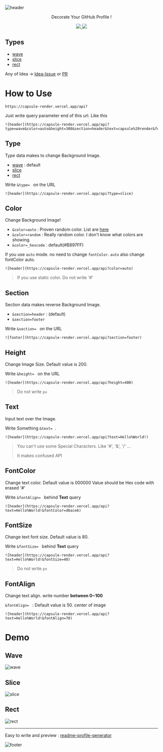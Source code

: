 ![header](https://capsule-render.vercel.app/api?type=wave&color=auto&height=300&section=header&text=capsule%20render&fontSize=90)
<p align='center'> Decorate Your GitHub Profile ! </p>
<p align='center'>
  <a href="https://github.com/kyechan99/capsule-render/labels/Idea">
    <img src="https://img.shields.io/badge/IDEA%20ISSUE%20-%23F7DF1E.svg?&style=for-the-badge&&logoColor=white"/>
  </a>
  <a href="#demo">
    <img src="https://img.shields.io/badge/DEMO%20-%234FC08D.svg?&style=for-the-badge&&logoColor=white"/>
  </a>
</p>

## Types
- [wave](#wave)
- [slice](#slice)
- [rect](#rect)

Any of Idea -> [Idea-Issue](https://github.com/kyechan99/capsule-render/labels/Idea) or [PR](https://github.com/kyechan99/capsule-render/pulls)

# How to Use
```
https://capsule-render.vercel.app/api?
```
Just write query parameter end of this url. Like this

```
![header](https://capsule-render.vercel.app/api?type=wave&color=auto&height=300&section=header&text=capsule%20render&fontSize=90)
```

## Type
Type data makes to change Background Image.
- [wave](#wave) : default
- [slice](#slice)
- [rect](#rect)

Write `&type= ` on the URL
```
![header](https://capsule-render.vercel.app/api?type=slice)
```

## Color
Change Background Image!
- `&color=auto` : Proven random color. List are [here](https://github.com/kyechan99/capsule-render/blob/master/src/pallete.json)
- `&color=random` : Really random color. I don't know what colors are showing.
- `&color=_hexcode` : default(#B897FF)

If you use `auto` mode. no need to change `fontColor`. 
`auto` also change fontColor auto.
```
![header](https://capsule-render.vercel.app/api?color=auto)
```
> If you use static color. Do not write '#'

## Section
Section data makes reverse Background Image.
- `&section=header` : (default)
- `&section=footer`

Write `&section= ` on the URL
```
![footer](https://capsule-render.vercel.app/api?section=footer)
```

## Height
Change Image Size. Default value is 200.

Write `&height= ` on the URL
```
![header](https://capsule-render.vercel.app/api?height=400)
```
> Do not write `px`

## Text
Input text over the Image.

Write Something `&text= `.

```
![header](https://capsule-render.vercel.app/api?text=Hello%World!)
```

> You can't use some Special Characters. Like '#', '&', '/' ... 
>
> It makes confused API

## FontColor
Change text color. Default value is 000000
Value should be Hex code with erased '#'

Write `&fontAlign= ` behind **Text** query

```
![header](https://capsule-render.vercel.app/api?text=Hello%World!&fontColor=d6ace6)
```

## FontSize
Change text font size. Default value is 80.

Write `&fontSize= ` behind **Text** query

```
![header](https://capsule-render.vercel.app/api?text=Hello%World!&fontSize=40)
```

> Do not write `px`

## FontAlign
Change text align. write number **between 0~100**

`&fontAlign= ` : Default value is 50. center of image

```
![header](https://capsule-render.vercel.app/api?text=Hello%World!&fontAlign=70)
```


# Demo <a id="demo">

## Wave <a id="wave">
![wave](https://capsule-render.vercel.app/api?type=wave&color=auto&height=200&text=WAVE)

## Slice <a id="slice">
![slice](https://capsule-render.vercel.app/api?type=slice&color=auto&height=200&text=SLICE&fontAlign=82)
  
## Rect <a id="rect">
![rect](https://capsule-render.vercel.app/api?type=rect&color=random&text=RECT&fontAlign=30&fontSize=30)


<hr/>

Easy to write and preview : [readme-profile-generator](https://github.com/kyechan99/readme-profile-generator)

![footer](https://capsule-render.vercel.app/api?type=wave&color=auto&height=200&section=footer&text=Use%20me!&fontSize=90)

